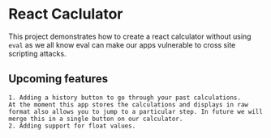 # React Caclulator

This project demonstrates how to create a react calculator without using `eval` as we all know eval can make our apps vulnerable to cross site scripting attacks.

## Upcoming features 
    1. Adding a history button to go through your past calculations. 
    At the moment this app stores the calculations and displays in raw format also allows you to jump to a particular step. In future we will merge this in a single button on our calculator.
    2. Adding support for float values.